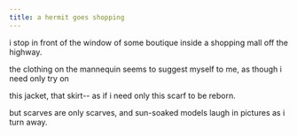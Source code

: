 ```yaml
---
title: a hermit goes shopping
---
```


i stop in front of the window
of some boutique inside
a shopping mall off the highway.

the clothing on the mannequin
seems to suggest myself to me,
as though i need only try on

this jacket, that skirt--
as if i need only this scarf
to be reborn.

but scarves are only scarves,
and sun-soaked models laugh
in pictures as i turn away.